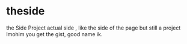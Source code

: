 # theside
the Side Project actual side , like the side of the page but still a project lmohim you get the gist, good name ik.
